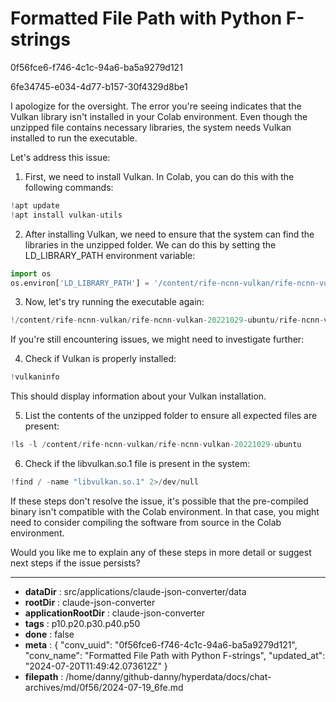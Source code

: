 # Formatted File Path with Python F-strings

0f56fce6-f746-4c1c-94a6-ba5a9279d121

6fe34745-e034-4d77-b157-30f4329d8be1

 I apologize for the oversight. The error you're seeing indicates that the Vulkan library isn't installed in your Colab environment. Even though the unzipped file contains necessary libraries, the system needs Vulkan installed to run the executable.

Let's address this issue:

1. First, we need to install Vulkan. In Colab, you can do this with the following commands:

```python
!apt update
!apt install vulkan-utils
```

2. After installing Vulkan, we need to ensure that the system can find the libraries in the unzipped folder. We can do this by setting the LD_LIBRARY_PATH environment variable:

```python
import os
os.environ['LD_LIBRARY_PATH'] = '/content/rife-ncnn-vulkan/rife-ncnn-vulkan-20221029-ubuntu:' + os.environ.get('LD_LIBRARY_PATH', '')
```

3. Now, let's try running the executable again:

```python
!/content/rife-ncnn-vulkan/rife-ncnn-vulkan-20221029-ubuntu/rife-ncnn-vulkan -h
```

If you're still encountering issues, we might need to investigate further:

4. Check if Vulkan is properly installed:

```python
!vulkaninfo
```

This should display information about your Vulkan installation.

5. List the contents of the unzipped folder to ensure all expected files are present:

```python
!ls -l /content/rife-ncnn-vulkan/rife-ncnn-vulkan-20221029-ubuntu
```

6. Check if the libvulkan.so.1 file is present in the system:

```python
!find / -name "libvulkan.so.1" 2>/dev/null
```

If these steps don't resolve the issue, it's possible that the pre-compiled binary isn't compatible with the Colab environment. In that case, you might need to consider compiling the software from source in the Colab environment.

Would you like me to explain any of these steps in more detail or suggest next steps if the issue persists?

---

* **dataDir** : src/applications/claude-json-converter/data
* **rootDir** : claude-json-converter
* **applicationRootDir** : claude-json-converter
* **tags** : p10.p20.p30.p40.p50
* **done** : false
* **meta** : {
  "conv_uuid": "0f56fce6-f746-4c1c-94a6-ba5a9279d121",
  "conv_name": "Formatted File Path with Python F-strings",
  "updated_at": "2024-07-20T11:49:42.073612Z"
}
* **filepath** : /home/danny/github-danny/hyperdata/docs/chat-archives/md/0f56/2024-07-19_6fe.md
